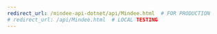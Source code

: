 ```yaml
---
redirect_url: /mindee-api-dotnet/api/Mindee.html  # FOR PRODUCTION
# redirect_url: /api/Mindee.html  # LOCAL TESTING
---
```

